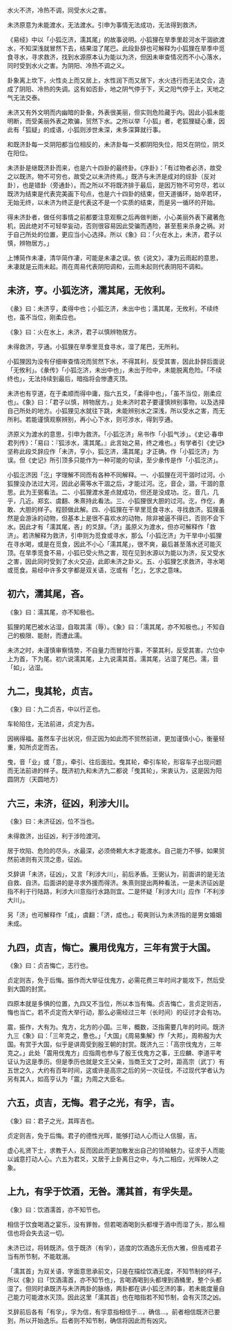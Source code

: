 
水火不济，冷热不调，同受水火之害。

未济原意为未能渡水，无法渡水。引申为事情无法成功，无法得到救济。

《易经》中以「小狐汔济，濡其尾」的故事说明。小狐狸在旱季里趁河水干涸欲渡水，不知深浅就冒然下去，结果湿了尾巴。此段卦辞也可解释为小狐狸在旱季中觅食寻水，寻求救济，找到水源原本认为能以为济，但因未审查情况而不小心落水，同时受到水火之害。为阴阳、冷热不调之义。

卦象离上坎下，火性炎上而又居上，水性润下而又居下，水火违行而无法交合，造成了阴阳、冷热的失调。这有如否卦，地之阴气停于下，天之阳气停于上，天地之气无法交泰。

未济又有外文明而内幽暗的卦象，外表很美丽，但实则危险藏于内。因此小狐未能明断，而受美丽外表之欺骗，贸然下水。之所以举「小狐」者，老狐狸疑心重，因此有「狐疑」的成语，小狐则涉世未深，未多深算就行事。

和既济卦每一爻阴阳都当位相反的，未济卦每一爻都阴阳失位，阳爻在阴位，阴爻在阳位。

未济卦是继既济卦而来，也是六十四卦的最终卦。《序卦》：「有过物者必济，故受之以既济。物不可穷也，故受之以未济终焉。」既济与未济是成对的综卦（反对卦），也是错卦（旁通卦）。而之所以不将既济排于最后，是因万物不可穷尽，若以既济为结束是代表完美画下句点，也是六十四卦的结束，但天道循环，始卒若环，无始无终，以未济为终正是代表这不是一个实质的结束，而是另一循环的开始。

得未济卦者，做任何事情之前都要注意观察之后再做判断，小心美丽外表下藏著危机，因此绝对不可轻举妄动，否则很容易因此受骗而遇险，甚至惹来杀身之祸。对于自己所处的位置，更应当小心选择。所以《象》曰：「火在水上，未济，君子以慎，辨物居方。」

上博简作未凄，清华简作凄，可能是未凄之误。依《说文》，凄为云雨起的意思，未凄就是云雨未起。雨在周易代表阴阳调和，云雨未起则代表阴阳不调和。

## 未济，亨。小狐汔济，濡其尾，无攸利。

《彖》曰：未济亨，柔得中也；小狐汔济，未出中也；濡其尾，无攸利，不续终也，虽不当位，刚柔应也。

《象》曰：火在水上，未济，君子以慎辨物居方。

未得救济，亨通。小狐狸在旱季里觅食寻水，湿了尾巴，无所利。

小狐狸因为没有仔细审查情况而贸然下水，不得其利，反受其害，因此卦辞后面说「无攸利」。《彖传》「小狐汔济，未出中也」，未出于险中，未能脱离危险。「不续终也」，无法持续到最后，暗指将会惨遭灭顶。

未济也有亨道，在于柔顺而得中庸，指六五爻，「柔得中也」，「虽不当位，刚柔应也」。《象》曰：「君子以慎，辨物居方。」处未济时君子要谨慎辨别事物，以及选择自己所处的地方。小狐狸见水就往下跳，未能辨别水之深浅，所以受水之害，而无所利。若能谨慎观察辨别，再小心下水，则可涉水，得到亨通。

济原义为渡水的意思，引申为救济。「小狐汔济」帛书作「小狐气涉」。《史记‧春申君列传》：「易曰：『狐涉水，濡其尾。』此言始之易，终之难也。」有学者引《史记》坚称此段爻辞应作「未济，亨小，狐汔济，濡其尾」才正确，作「小狐汔济」为误。但《史记》所引顶多只能作为一种可能的句读，至少彖传是作「小狐汔济」。

小狐汔济因「汔」字理解不同而有各种不同解释。一、小狐狸在河干涸时过河。小狐狸没办法过大河，因此必需等水干涸之后，才能过河。汔，音企，涸，干涸的意思。此为王弼看法。二、小狐狸渡水差点就成功，但还是没成功。汔，音几，几乎，几近。郑玄、虞翻、朱熹持此看法。三、小狐狸很大胆的过河。汔，作仡，勇敢、大胆的样子。程颐做此解。四、小狐狸在干旱里觅食寻水，寻找救济。狐狸虽然是会游泳的动物，但基本上是很不喜欢水的动物，除非被逼不得已，否则不会下水。因此才有「濡其尾，吝」的爻辞。「济」虽原义为渡水，但亦可解释作「救济」。若济解释为救济，引申则为觅食或寻水，那么「小狐汔济」为干旱中小狐狸在寻水喝，或是在觅食，因此不小心「濡其尾」，很不爽，最后甚至落水还可能灭顶。在旱季觅食不易，小狐已受火热之害，现在见到水源以为能以为济，反又受水之害，因此同时受到了水火交迫，此即未济之卦义。五、小狐狸乞求救济，寻水喝或觅食。易经中许多文字都是双关语，汔或有「乞」，乞求之意味。

## 初六，濡其尾，吝。

《象》曰：濡其尾，亦不知极也。

狐狸的尾巴被水沾湿，自取其濡（辱）。《象》曰：「濡其尾，亦不知极也。」不知自己的极限、能耐，而遭此濡。

未济之时，未谨慎审察情势，不自量力而冒险行事，不蒙其利，反受其害。六位中上为首，下为尾。初六说濡其尾，上九说濡其首。濡其尾，沾湿了尾巴。濡，音「如」，沾湿。

## 九二，曳其轮，贞吉。

《象》曰：九二贞吉，中以行正也。

车轮陷住，无法前进，贞定为吉。

因祸得福。虽然车子出状况，但正因为如此而不贸然前进，更加谨慎小心，衡量轻重，知所贞定而吉。

曳，音「业」或「意」，牵引、往后面拉。曳其轮，牵引车轮，形容车子出现问题而无法前进的样子。既济初九和未济九二都说「曳其轮」，宋衷认为，这是因为阳圆阴方（天圆地方）

## 六三，未济，征凶，利涉大川。

《象》曰：未济征凶，位不当也。

未得救济，出征凶，利于涉险渡河。

居于坎陷、危险的尽头，水最深，必须倚赖大木才能渡水。自己能力不够，如果贸然前进则有灭顶之患，征凶。

爻辞讲「未济，征凶」，又言「利涉大川」，前后矛盾。王弼认为，前面讲的是无法自救、自济。后面讲的是寻求外援而得济。朱熹则提出两种看法，一是未济征凶是指不利于行陆路，利涉大川意指行水路则宜。二是怀疑「利涉大川」应作「不利涉大川」。

另「济」也可解释作「成」，虞翻：「济，成也。」荀爽则认为未济指的是男女婚姻未成。

## 九四，贞吉，悔亡。震用伐鬼方，三年有赏于大国。

《象》曰：贞吉悔亡，志行也。

贞定则吉，免于后悔。振作而大举征伐鬼方，必需花费三年时间才能攻下，然后受到大国的封赏。

四原本就是多惧的位置，九四又不当位，所以本当有悔。贞吉悔亡，言贞定则吉，悔也当亡。若不贞定而大举行动，那么必需经过三年（长时间）的征讨才会有功。

震，振作，大有为。鬼方，北方的小国。三年，概数，泛指需要几年的时间。既济九三《象》曰：「三年克之，惫也。」「大国」《周易集解》作「大邦」，周称殷为大国。有赏于大国，似乎是讲周受到殷王朝的封赏。既济九三：「高宗伐鬼方，三年克之。」此处「震用伐鬼方」应指周也参与了殷王伐鬼方之事，王应麟、李道平考证认为这是季历。但是季历也就是文王父亲，当商王文丁之时，距高宗（武丁）有五世之久，大约有百年时间，这或许是高宗之后的另一次征伐，不过现代学者认为另有其人，如高亨认为「震」为周之大臣名。

## 六五，贞吉，无悔。君子之光，有孚，吉。

《象》曰：君子之光，其晖吉也。

贞定则吉，免于后悔。君子的德性光晖，能够打动人心而让人信服，吉。

虚心礼贤下士，求教于人，反而因此而更加散发出自己的领袖魅力。征求于人而能以诚意打动人心。六五为君爻，又居于上卦离日之中，与九二相应，光晖映人之象。

## 上九，有孚于饮酒，无咎。濡其首，有孚失是。

《象》曰：饮酒濡首，亦不知节也。

相信于饮食喝酒之宴乐，没有罪咎。但若喝酒喝到头都埋于酒中而湿了头，那么相信也将会失去这一切。

未济已过，将转既济。信于既济（有孚），适度的饮酒逸乐无伤大雅，但告戒君子当有所节制，不能耽溺。

「濡其首」为双关语，字面意思承前文，只是在描绘饮酒无度，不知节制的样子，所以《象》曰「饮酒濡首，亦不知节也」，言喝酒喝到头都埋到酒桶里，整个头都湿了。但同时承既济与未济两卦的脉络，两卦都在讲小狐汔济的事，若未能度量自己能力可能渡水灭顶。因此这里「濡其首」也在暗指若不知节制，会有灭顶之凶。

爻辞前后各有「有孚」，孚为信，有孚意指相信于…，确信…。前者相信既济已要到，所以开始逸乐。后者则不知节制，确信将因此而有凶灾。